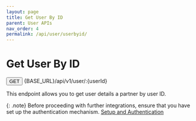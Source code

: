 ```yaml
---
layout: page
title: Get User By ID
parent: User APIs
nav_order: 4
permalink: /api/user/userbyid/
---
```


# Get User By ID

<button type="button" name="button" class="btn btn-purple fs-1">GET</button>
{BASE_URL}/api/v1/user/:{userId}

This endpoint allows you to get user details a partner by user ID.

{: .note}
Before proceeding with further integrations, ensure that you have set up the authentication mechanism. [Setup and Authentication](/setup)
